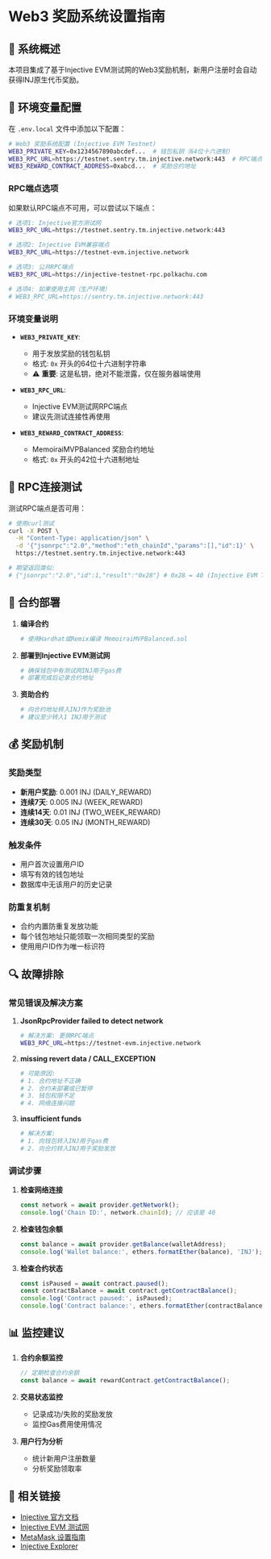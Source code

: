 # Web3 奖励系统设置指南

## 🎯 系统概述

本项目集成了基于Injective EVM测试网的Web3奖励机制，新用户注册时会自动获得INJ原生代币奖励。

## 🔧 环境变量配置

在 `.env.local` 文件中添加以下配置：

```bash
# Web3 奖励系统配置 (Injective EVM Testnet)
WEB3_PRIVATE_KEY=0x1234567890abcdef...  # 钱包私钥（64位十六进制）
WEB3_RPC_URL=https://testnet.sentry.tm.injective.network:443  # RPC端点
WEB3_REWARD_CONTRACT_ADDRESS=0xabcd...  # 奖励合约地址
```

### RPC端点选项

如果默认RPC端点不可用，可以尝试以下端点：

```bash
# 选项1: Injective官方测试网
WEB3_RPC_URL=https://testnet.sentry.tm.injective.network:443

# 选项2: Injective EVM兼容端点
WEB3_RPC_URL=https://testnet-evm.injective.network

# 选项3: 公共RPC端点
WEB3_RPC_URL=https://injective-testnet-rpc.polkachu.com

# 选项4: 如果使用主网（生产环境）
# WEB3_RPC_URL=https://sentry.tm.injective.network:443
```

### 环境变量说明

- **`WEB3_PRIVATE_KEY`**: 
  - 用于发放奖励的钱包私钥
  - 格式: `0x` 开头的64位十六进制字符串
  - ⚠️ **重要**: 这是私钥，绝对不能泄露，仅在服务器端使用

- **`WEB3_RPC_URL`**: 
  - Injective EVM测试网RPC端点
  - 建议先测试连接性再使用

- **`WEB3_REWARD_CONTRACT_ADDRESS`**: 
  - MemoiraiMVPBalanced 奖励合约地址
  - 格式: `0x` 开头的42位十六进制地址

## 🔧 RPC连接测试

测试RPC端点是否可用：

```bash
# 使用curl测试
curl -X POST \
  -H "Content-Type: application/json" \
  -d '{"jsonrpc":"2.0","method":"eth_chainId","params":[],"id":1}' \
  https://testnet.sentry.tm.injective.network:443

# 期望返回类似:
# {"jsonrpc":"2.0","id":1,"result":"0x28"} # 0x28 = 40 (Injective EVM Testnet)
```

## 🚀 合约部署

1. **编译合约**
   ```bash
   # 使用Hardhat或Remix编译 MemoiraiMVPBalanced.sol
   ```

2. **部署到Injective EVM测试网**
   ```bash
   # 确保钱包中有测试网INJ用于gas费
   # 部署完成后记录合约地址
   ```

3. **资助合约**
   ```bash
   # 向合约地址转入INJ作为奖励池
   # 建议至少转入1 INJ用于测试
   ```

## 💰 奖励机制

### 奖励类型
- **新用户奖励**: 0.001 INJ (DAILY_REWARD)
- **连续7天**: 0.005 INJ (WEEK_REWARD)  
- **连续14天**: 0.01 INJ (TWO_WEEK_REWARD)
- **连续30天**: 0.05 INJ (MONTH_REWARD)

### 触发条件
- 用户首次设置用户ID
- 填写有效的钱包地址
- 数据库中无该用户的历史记录

### 防重复机制
- 合约内置防重复发放功能
- 每个钱包地址只能领取一次相同类型的奖励
- 使用用户ID作为唯一标识符

## 🔍 故障排除

### 常见错误及解决方案

1. **JsonRpcProvider failed to detect network**
   ```bash
   # 解决方案: 更换RPC端点
   WEB3_RPC_URL=https://testnet-evm.injective.network
   ```

2. **missing revert data / CALL_EXCEPTION**
   ```bash
   # 可能原因:
   # 1. 合约地址不正确
   # 2. 合约未部署或已暂停
   # 3. 钱包权限不足
   # 4. 网络连接问题
   ```

3. **insufficient funds**
   ```bash
   # 解决方案:
   # 1. 向钱包转入INJ用于gas费
   # 2. 向合约转入INJ用于奖励发放
   ```

### 调试步骤

1. **检查网络连接**
   ```javascript
   const network = await provider.getNetwork();
   console.log('Chain ID:', network.chainId); // 应该是 40
   ```

2. **检查钱包余额**
   ```javascript
   const balance = await provider.getBalance(walletAddress);
   console.log('Wallet balance:', ethers.formatEther(balance), 'INJ');
   ```

3. **检查合约状态**
   ```javascript
   const isPaused = await contract.paused();
   const contractBalance = await contract.getContractBalance();
   console.log('Contract paused:', isPaused);
   console.log('Contract balance:', ethers.formatEther(contractBalance), 'INJ');
   ```

## 📊 监控建议

1. **合约余额监控**
   ```javascript
   // 定期检查合约余额
   const balance = await rewardContract.getContractBalance();
   ```

2. **交易状态监控**
   - 记录成功/失败的奖励发放
   - 监控Gas费用使用情况

3. **用户行为分析**
   - 统计新用户注册数量
   - 分析奖励领取率

## 🔗 相关链接

- [Injective 官方文档](https://docs.injective.network/)
- [Injective EVM 测试网](https://testnet.sentry.tm.injective.network)
- [MetaMask 设置指南](https://docs.injective.network/develop/tools/wallets/metamask)
- [Injective Explorer](https://testnet.explorer.injective.network/) 